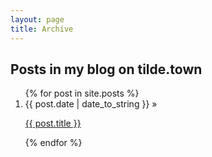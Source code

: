 ```yaml
---
layout: page
title: Archive
---
```


## Posts in my blog on tilde.town

<ol reversed>
{% for post in site.posts %}
  <li>
 {{ post.date | date_to_string }} &raquo; <a href="{{ post.url | prepend:site.baseurl }}">

{{ post.title }}
</a>
</li>
{% endfor %}
</ol>
